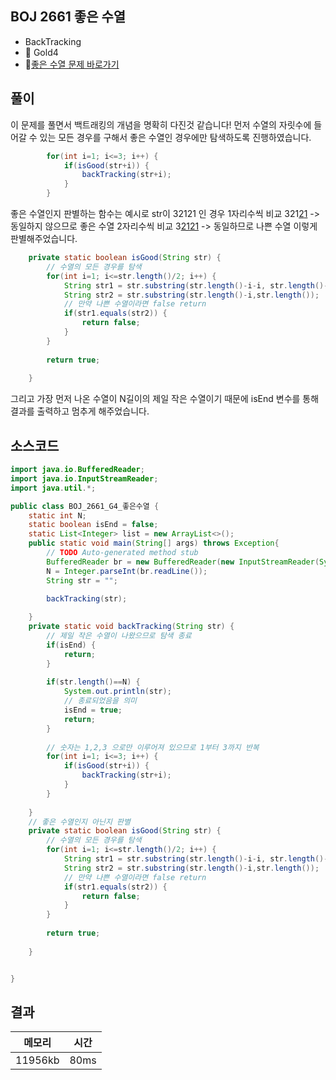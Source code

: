 ## BOJ 2661 좋은 수열 
- BackTracking
- 🥇 Gold4
- 🔗[좋은 수열 문제 바로가기](https://www.acmicpc.net/problem/2661)



## 풀이

이 문제를 풀면서 백트래킹의 개념을 명확히 다진것 같습니다!
먼저 수열의 자릿수에 들어갈 수 있는 모든 경우를 구해서 좋은 수열인 경우에만 탐색하도록 진행하였습니다.

~~~java
		for(int i=1; i<=3; i++) {
			if(isGood(str+i)) {
				backTracking(str+i);
			}
		}
~~~

좋은 수열인지 판별하는 함수는 
예시로 str이 32121 인 경우 
1자리수씩 비교 321<u>2</u><u>1</u> -> 동일하지 않으므로 좋은 수열 
2자리수씩 비교 3<u>21</u><u>21</u> -> 동일하므로 나쁜 수열 
이렇게 판별해주었습니다.

~~~java
	private static boolean isGood(String str) {
		// 수열의 모든 경우를 탐색
		for(int i=1; i<=str.length()/2; i++) {
			String str1 = str.substring(str.length()-i-i, str.length()-i);
			String str2 = str.substring(str.length()-i,str.length());
			// 만약 나쁜 수열이라면 false return 
			if(str1.equals(str2)) {
				return false;
			}
		}
		
		return true;
		
	}
~~~

그리고 가장 먼저 나온 수열이 N길이의 제일 작은 수열이기 때문에 isEnd 변수를 통해 결과를 출력하고 멈추게 해주었습니다.


## 소스코드
~~~java
import java.io.BufferedReader;
import java.io.InputStreamReader;
import java.util.*;

public class BOJ_2661_G4_좋은수열 {
	static int N;
	static boolean isEnd = false;
	static List<Integer> list = new ArrayList<>();
	public static void main(String[] args) throws Exception{
		// TODO Auto-generated method stub
		BufferedReader br = new BufferedReader(new InputStreamReader(System.in));
		N = Integer.parseInt(br.readLine());
		String str = "";
		
		backTracking(str);

	}
	private static void backTracking(String str) {
		// 제일 작은 수열이 나왔으므로 탐색 종료 
		if(isEnd) {
			return;
		}
		
		if(str.length()==N) {
			System.out.println(str);
			// 종료되었음을 의미 
			isEnd = true;
			return;
		}
		
		// 숫자는 1,2,3 으로만 이루어져 있으므로 1부터 3까지 반복 
		for(int i=1; i<=3; i++) {
			if(isGood(str+i)) {
				backTracking(str+i);
			}
		}
		
	}
	// 좋은 수열인지 아닌지 판별 
	private static boolean isGood(String str) {
		// 수열의 모든 경우를 탐색
		for(int i=1; i<=str.length()/2; i++) {
			String str1 = str.substring(str.length()-i-i, str.length()-i);
			String str2 = str.substring(str.length()-i,str.length());
			// 만약 나쁜 수열이라면 false return 
			if(str1.equals(str2)) {
				return false;
			}
		}
		
		return true;
		
	}


}

~~~

## 결과 

| 메모리  | 시간 |
|----|----|
| 11956kb| 80ms|
